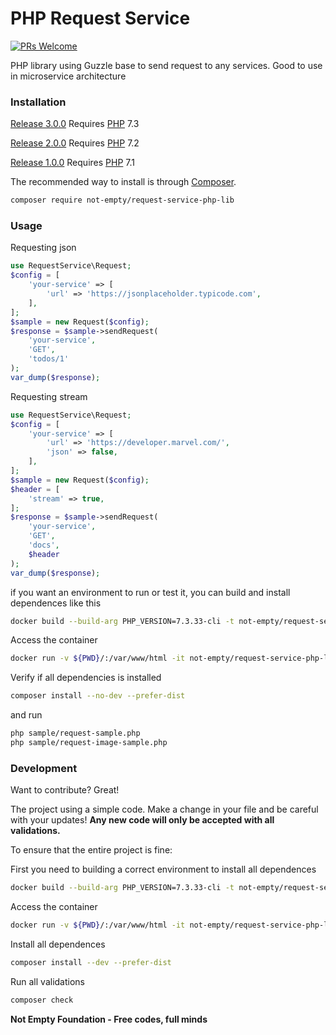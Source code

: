 # PHP Request Service

[![PRs Welcome](https://img.shields.io/badge/PRs-welcome-brightgreen.svg?style=flat-square)](http://makeapullrequest.com)

PHP library using Guzzle base to send request to any services. Good to use in microservice architecture

### Installation

[Release 3.0.0](https://github.com/not-empty/request-service-php-lib/releases/tag/3.0.0) Requires [PHP](https://php.net) 7.3

[Release 2.0.0](https://github.com/not-empty/request-service-php-lib/releases/tag/2.0.0) Requires [PHP](https://php.net) 7.2

[Release 1.0.0](https://github.com/not-empty/request-service-php-lib/releases/tag/1.0.0) Requires [PHP](https://php.net) 7.1

The recommended way to install is through [Composer](https://getcomposer.org/).

```sh
composer require not-empty/request-service-php-lib
```

### Usage

Requesting json

```php
use RequestService\Request;
$config = [
	'your-service' => [
		'url' => 'https://jsonplaceholder.typicode.com',
	],
];
$sample = new Request($config);
$response = $sample->sendRequest(
	'your-service',
	'GET',
	'todos/1'
);
var_dump($response);
```

Requesting stream

```php
use RequestService\Request;
$config = [
	'your-service' => [
		'url' => 'https://developer.marvel.com/',
		'json' => false,
	],
];
$sample = new Request($config);
$header = [
	'stream' => true,
];
$response = $sample->sendRequest(
	'your-service',
	'GET',
	'docs',
	$header
);
var_dump($response);
```

if you want an environment to run or test it, you can build and install dependences like this

```sh
docker build --build-arg PHP_VERSION=7.3.33-cli -t not-empty/request-service-php-lib:php73 -f contrib/Dockerfile .
```

Access the container
```sh
docker run -v ${PWD}/:/var/www/html -it not-empty/request-service-php-lib:php73 bash
```

Verify if all dependencies is installed
```sh
composer install --no-dev --prefer-dist
```

and run
```sh
php sample/request-sample.php
php sample/request-image-sample.php
```

### Development

Want to contribute? Great!

The project using a simple code.
Make a change in your file and be careful with your updates!
**Any new code will only be accepted with all validations.**

To ensure that the entire project is fine:

First you need to building a correct environment to install all dependences

```sh
docker build --build-arg PHP_VERSION=7.3.33-cli -t not-empty/request-service-php-lib:php73 -f contrib/Dockerfile .
```

Access the container
```sh
docker run -v ${PWD}/:/var/www/html -it not-empty/request-service-php-lib:php73 bash
```

Install all dependences
```sh
composer install --dev --prefer-dist
```

Run all validations
```sh
composer check
```

**Not Empty Foundation - Free codes, full minds**
